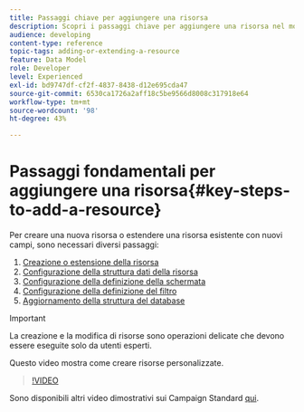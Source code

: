```yaml
---
title: Passaggi chiave per aggiungere una risorsa
description: Scopri i passaggi chiave per aggiungere una risorsa nel modello dati di Adobe Campaign.
audience: developing
content-type: reference
topic-tags: adding-or-extending-a-resource
feature: Data Model
role: Developer
level: Experienced
exl-id: bd9747df-cf2f-4837-8438-d12e695cda47
source-git-commit: 6530ca1726a2aff18c5be9566d8008c317918e64
workflow-type: tm+mt
source-wordcount: '98'
ht-degree: 43%

---
```


# Passaggi fondamentali per aggiungere una risorsa{#key-steps-to-add-a-resource}

Per creare una nuova risorsa o estendere una risorsa esistente con nuovi campi, sono necessari diversi passaggi:

1. [Creazione o estensione della risorsa](../../developing/using/creating-or-extending-the-resource.md)
1. [Configurazione della struttura dati della risorsa](../../developing/using/configuring-the-resource-s-data-structure.md)
1. [Configurazione della definizione della schermata](../../developing/using/configuring-the-screen-definition.md)
1. [Configurazione della definizione del filtro](../../developing/using/configuring-filter-definition.md)
1. [Aggiornamento della struttura del database](../../developing/using/updating-the-database-structure.md)

>[!IMPORTANT]
>
>La creazione e la modifica di risorse sono operazioni delicate che devono essere eseguite solo da utenti esperti.

Questo video mostra come creare risorse personalizzate.

>[!VIDEO](https://video.tv.adobe.com/v/27715?quality=9&captions=eng)

Sono disponibili altri video dimostrativi sui Campaign Standard [qui](https://experienceleague.adobe.com/docs/campaign-standard-learn/tutorials/overview.html?lang=it).
